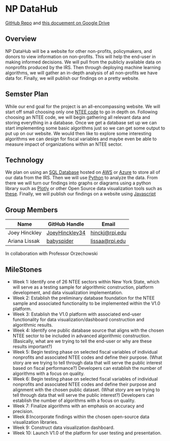 # NP DataHub
[GitHub Repo](https://github.com/babyspider/NP_DataHub/) and [this docuement on Google Drive](https://docs.google.com/document/d/1sE8oZ2MY-LFY0cvWTM8VlfhMDZS0cSNOkhukOGt9nxQ/edit?usp=sharing) <br /> 

## Overview
NP DataHub will be a website for other non-profits, policymakers, and donors to view information on non-profits. This will help the end-user in making informed decisions. We will pull from the publicly available data on nonprofits produced by the IRS. Then through deploying machine learning algorithms, we will gather an in-depth analysis of all non-profits we have data for. Finally, we will publish our findings on a pretty website. <br />

## Semster Plan
While our end goal for the project is an all-encompassing website. We will start off small choosing only one [NTEE code](https://nccs.urban.org/project/national-taxonomy-exempt-entities-ntee-codes) to go in depth on. Following choosing an NTEE code, we will begin gathering all relevant data and storing everything in a database. Once we get a database set up we can start implementing some basic algorithms just so we can get some output to put up on our website. We would then like to explore some interesting algorithms we can design for fiscal variables and maybe even be able to measure impact of organizations within an NTEE sector. <br />

## Technology
We plan on using an [SQL Database](https://en.wikipedia.org/wiki/SQL) hosted on [AWS](https://aws.amazon.com) or [Azure](https://azure.microsoft.com/en-us/products/azure-sql/database/) to store all of our data from the IRS. Then we will use [Python](https://www.python.org) to analyze the data. From there we will turn our findings into graphs or diagrams using a python library such as [Plotly](https://plotly.com) or other Open Source data visualization tools such as [these](https://rigorousthemes.com/blog/best-open-source-data-visualization-tools/). Finally, we will publish our findings on a website using [Javascript](https://www.javascript.com) <br />

## Group Members
| Name	| GitHub Handle	| Email |
| --- | --- | --- |
| Joey Hinckley | [JoeyHinckley34](https://github.com/JoeyHinckley34) | hinckj@rpi.edu |
| Ariana Lissak | [babyspider](https://github.com/babyspider) | lissaa@rpi.edu |

In collaboration with Professor Orzechowski

## MileStones 
- Week 1: Identify one of 26 NTEE sectors within New York State, which will serve as a testing sample for algorithmic construction, platform development, and data visualization implementation. 
- Week 2: Establish the preliminary database foundation for the NTEE sample and associated functionality to be implemented within the V1.0 platform.
- Week 3: Establish the V1.0 platform with associated end-user functionality for data visualization/dashboard construction and algorithmic results.
- Week 4: Identify one public database source that aligns with the chosen NTEE sector to be included in advanced algorithmic construction. (Basically, what are we trying to tell the end-user or why are these results important?)
- Week 5: Begin testing phase on selected fiscal variables of individual nonprofits and associated NTEE codes and define their purpose. (What story are we trying to tell through data that will serve the public interest based on fiscal performance?) Developers can establish the number of algorithms with a focus on quality.
- Week 6: Begin testing phase on selected fiscal variables of individual nonprofits and associated NTEE codes and define their purpose and alignment with the chosen public dataset. (What story are we trying to tell through data that will serve the public interest?) Developers can establish the number of algorithms with a focus on quality.
- Week 7: Finalize algorithms with an emphasis on accuracy and precision.
- Week 8:Incorporate findings within the chosen open-source data visualization libraries.
- Week 9: Construct data visualization dashboard.
- Week 10: Launch V1.0 of the platform for user testing and presentation.  

